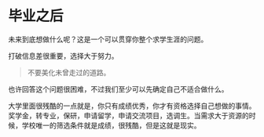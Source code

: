 # 毕业之后
未来到底想做什么呢？这是一个可以贯穿你整个求学生涯的问题。

打破信息差很重要，选择大于努力。

> 不要美化未曾走过的道路。

也许回答这个问题很困难，不过我们至少可以先确定自己不适合做什么。

大学里面很残酷的一点就是，你只有成绩优秀，你才有资格选择自己想做的事情。奖学金，转专业，保研，申请留学，申请交流项目，选调生。当需求大于资源的时候，学校唯一的筛选条件就是成绩，很残酷，但是这就是现实。